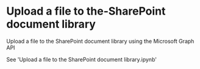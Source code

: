 # Upload a file to the-SharePoint document library
Upload a file to the SharePoint document library using the Microsoft Graph API

See 'Upload a file to the SharePoint document library.ipynb'

